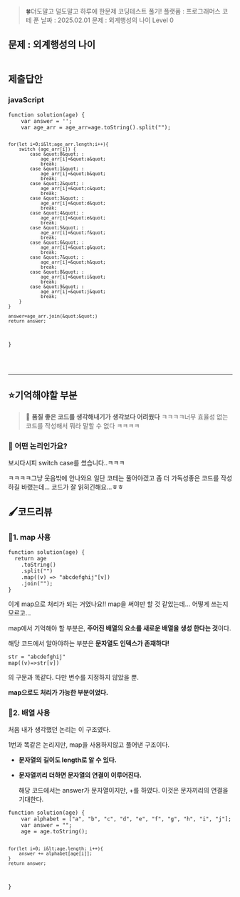 <blockquote>
<p>🍀더도말고 덜도말고 하루에 한문제 코딩테스트 풀기!
플랫폼 : 프로그래머스
코테 푼 날짜 : 2025.02.01
문제 : 외계행성의 나이
Level 0</p>
</blockquote>
<h2 id="문제--외계행성의-나이">문제 : 외계행성의 나이</h2>
<p><img alt="" src="https://velog.velcdn.com/images/happy7yong/post/62eaddac-9a6a-4311-a669-01423875d1d6/image.png" /></p>
<h2 id="제출답안">제출답안</h2>
<h3 id="javascript">javaScript</h3>
<pre><code class="language-jsx">function solution(age) {
    var answer = '';
    var age_arr = age_arr=age.toString().split(&quot;&quot;);

    for(let i=0;i&lt;age_arr.length;i++){
        switch (age_arr[i]) {
            case &quot;0&quot; :
                age_arr[i]=&quot;a&quot;
                break;
            case &quot;1&quot; :
                age_arr[i]=&quot;b&quot;
                break;
            case &quot;2&quot; :
                age_arr[i]=&quot;c&quot;
                break;
            case &quot;3&quot; :
                age_arr[i]=&quot;d&quot;
                break;
            case &quot;4&quot; :
                age_arr[i]=&quot;e&quot;
                break;
            case &quot;5&quot; :
                age_arr[i]=&quot;f&quot;
                break;
            case &quot;6&quot; :
                age_arr[i]=&quot;g&quot;
                break;
            case &quot;7&quot; :
                age_arr[i]=&quot;h&quot;
                break;
            case &quot;8&quot; :
                age_arr[i]=&quot;i&quot;
                break;
            case &quot;9&quot; :
                age_arr[i]=&quot;j&quot;
                break;
        }   
    }

    answer=age_arr.join(&quot;&quot;)
    return answer;
}</code></pre>
<br />
<hr />

<h2 id="⭐기억해야할-부분">⭐기억해야할 부분</h2>
<blockquote>
<p>🔵 <strong>품질 좋은 코드를 생각해내기가</strong> <strong>생각보다 어려웠다</strong>
ㅋㅋㅋㅋ너무 효율성 없는 코드를 작성해서 뭐라 말할 수 없다 ㅋㅋㅋㅋ</p>
</blockquote>
<h3 id="🔎-어떤-논리인가요"><strong>🔎 어떤 논리인가요?</strong></h3>
<p>보시다시피 switch case를 썼습니다..ㅋㅋㅋ</p>
<p>ㅋㅋㅋㅋ그냥 웃음밖에 안나와요 일단 코테는 풀어야겠고 좀 더 가독성좋은 코드를 작성하길 바랬는데… 코드가 잘 읽히긴해요…ㅎㅎ </p>
<h2 id="🖌️코드리뷰">🖌️코드리뷰</h2>
<h3 id="🔎1-map-사용"><strong>🔎1. map 사용</strong></h3>
<pre><code class="language-jsx">function solution(age) {
  return age
    .toString()
    .split(&quot;&quot;)
    .map((v) =&gt; &quot;abcdefghij&quot;[v])
    .join(&quot;&quot;);
}</code></pre>
<p>이게 map으로 처리가 되는 거였나요!! map을 써야만 할 것 같았는데… 어떻게 쓰는지 모르고…</p>
<p>map에서 기억해야 할 부분은, <strong>주어진 배열의 요소를 새로운 배열을 생성 한다는 것</strong>이다.</p>
<p>해당 코드에서 알아야하는 부분은 <strong>문자열도 인덱스가 존재하다!</strong></p>
<pre><code class="language-jsx">str = &quot;abcdefghij&quot;
map((v)=&gt;str[v])</code></pre>
<p>의 구문과 똑같다. 다만 변수를 지정하지 않았을 뿐.</p>
<p><strong>map으로도 처리가 가능한 부분이었다.</strong>
<br /></p>
<h3 id="🔎2-배열-사용"><strong>🔎2. 배열 사용</strong></h3>
<p>처음 내가 생각했던 논리는 이 구조였다.</p>
<p>1번과 똑같은 논리지만, map을 사용하지않고 풀어낸 구조이다.</p>
<ul>
<li><p><strong>문자열의 길이도 length로 알 수 있다.</strong></p>
</li>
<li><p><strong>문자열끼리 더하면 문자열의 연결이 이루어진다.</strong></p>
<p>  해당 코드에서는 answer가 문자열이지만, +를 하였다. 이것은 문자끼리의 연결을 기대한다.</p>
</li>
</ul>
<pre><code class="language-jsx">function solution(age) {
    var alphabet = [&quot;a&quot;, &quot;b&quot;, &quot;c&quot;, &quot;d&quot;, &quot;e&quot;, &quot;f&quot;, &quot;g&quot;, &quot;h&quot;, &quot;i&quot;, &quot;j&quot;];
    var answer = &quot;&quot;;
    age = age.toString();

    for(let i=0; i&lt;age.length; i++){
        answer += alphabet[age[i]];
    }
    return answer;
}</code></pre>